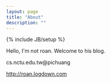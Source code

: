 ```yaml
---
layout: page
title: "About"
description: ""
---
```

{% include JB/setup %}

Hello, I'm not roan. Welcome to his blog.

cs.nctu.edu.tw@pichuang

http://roan.logdown.com
